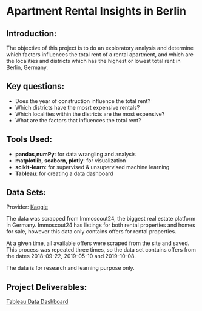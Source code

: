 # Apartment Rental Insights in Berlin
## Introduction:
The objective of this project is to do an exploratory analysis and determine which factors influences the total rent of a rental apartment, and which are the localities and districts which has the highest or lowest total rent in Berlin, Germany.
## Key questions:
- Does the year of construction influence the total rent?
- Which districts have the mosrt expensive rentals?
- Which localities within the districts are the most expensive?
- What are the factors that influences the total rent?
## Tools Used:
- **pandas,numPy**: for data wrangling and analysis
- **matplotlib, seaborn, plotly**: for visualization
- **scikit-learn**: for supervised & unsupervised machine learning
- **Tableau**: for creating a data dashboard 
## Data Sets:
Provider: [Kaggle](https://www.kaggle.com/datasets/corrieaar/apartment-rental-offers-in-germany)

The data was scrapped from Immoscout24, the biggest real estate platform in Germany. Immoscout24 has listings for both rental properties and homes for sale, however this data only contains offers for rental properties.

At a given time, all available offers were scraped from the site and saved. This process was repeated three times, so the data set contains offers from the dates 2018-09-22, 2019-05-10 and 2019-10-08.

The data is for research and learning purpose only.
## Project Deliverables:
[Tableau Data Dashboard](https://public.tableau.com/app/profile/sanjukta.de5199/viz/BerlinRentalInsights/ApartmentRentalInsightsBerlin?publish=yes)

